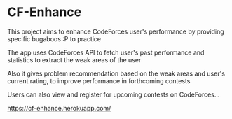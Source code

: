
# CF-Enhance

This project aims to enhance CodeForces user's performance by providing specific bugaboos :P to practice

The app uses CodeForces API to fetch user's past performance and statistics to extract the weak areas of the user

Also it gives problem recommendation based on the weak areas and user's current rating, to improve performance in forthcoming contests

Users can also view and register for upcoming contests on CodeForces...

https://cf-enhance.herokuapp.com/
